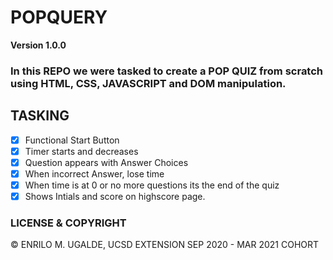 # POPQUERY
**Version 1.0.0**
### In this REPO we were tasked to create a POP QUIZ from scratch using HTML, CSS, JAVASCRIPT and DOM manipulation. 
## TASKING
- [X] Functional Start Button
- [X] Timer starts and decreases
- [X] Question appears with Answer Choices
- [X] When incorrect Answer, lose time
- [X] When time is at 0 or no more questions its the end of the quiz
- [X] Shows Intials and score on highscore page.
### LICENSE & COPYRIGHT
&copy; ENRILO M. UGALDE, UCSD EXTENSION SEP 2020 - MAR 2021 COHORT